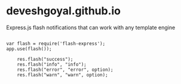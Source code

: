 # deveshgoyal.github.io
Express.js flash notifications that can work with any template engine

<code>
var flash = require('flash-express');
app.use(flash());
</code>

<code>
	res.flash("success");
	res.flash("info", "info");
	res.flash("error", "error", option);
	res.flash("warn", "warn", option);
</code>
